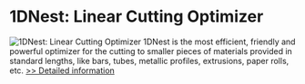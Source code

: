 # 1DNest: Linear Cutting Optimizer
![1DNest: Linear Cutting Optimizer](https://mycommerce.akamaized.net/api/pimages/P179788/BIG/179788.JPG)
1DNest is the most efficient, friendly and powerful optimizer for the cutting to smaller pieces of materials provided in standard lengths, like bars, tubes, metallic profiles, extrusions, paper rolls, etc.
[>> Detailed information](https://secure.shareit.com/shareit/product.html?productid=179788&affiliateid=200057808)